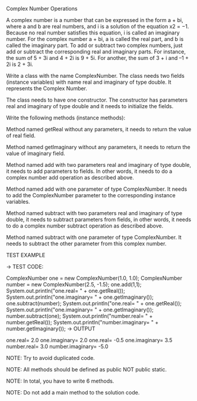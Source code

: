 Complex Number Operations

A complex number is a number that can be expressed in the form a + bi, where a and b are real numbers, and i is a solution of the equation x2 = −1. Because no real number satisfies this equation, i is called an imaginary number. For the complex number a + bi, a is called the real part, and b is called the imaginary part. To add or subtract two complex numbers, just add or subtract the corresponding real and imaginary parts. For instance, the sum of 5 + 3i and 4 + 2i is 9 + 5i. For another, the sum of 3 + i and –1 + 2i is 2 + 3i.



Write a class with the name ComplexNumber. The class needs two fields (instance variables) with name real and imaginary of type double. It represents the Complex Number.

The class needs to have one constructor. The constructor has parameters real and imaginary of type double and it needs to initialize the fields.

Write the following methods (instance methods):

Method named getReal without any parameters, it needs to return the value of real field.

Method named getImaginary without any parameters, it needs to return the value of imaginary field.

Method named add with two parameters real and imaginary of type double, it needs to add parameters to fields. In other words, it needs to do a complex number add operation as described above.

Method named add with one parameter of type ComplexNumber. It needs to add the ComplexNumber parameter to the corresponding instance variables.

Method named subtract with two parameters real and imaginary of type double, it needs to subtract parameters from fields, in other words, it needs to do a complex number subtract operation as described above.

Method named subtract with one parameter of type ComplexNumber. It needs to subtract the other parameter from this complex number.



TEST EXAMPLE

→ TEST CODE:

ComplexNumber one = new ComplexNumber(1.0, 1.0);
ComplexNumber number = new ComplexNumber(2.5, -1.5);
one.add(1,1);
System.out.println("one.real= " + one.getReal());
System.out.println("one.imaginary= " + one.getImaginary());
one.subtract(number);
System.out.println("one.real= " + one.getReal());
System.out.println("one.imaginary= " + one.getImaginary());
number.subtract(one);
System.out.println("number.real= " + number.getReal());
System.out.println("number.imaginary= " + number.getImaginary());
→ OUTPUT

one.real= 2.0
one.imaginary= 2.0
one.real= -0.5
one.imaginary= 3.5
number.real= 3.0
number.imaginary= -5.0


NOTE: Try to avoid duplicated code.

NOTE: All ​methods should be defined as public NOT public static.

NOTE: In total, you have to write 6 methods.

NOTE: Do not add a main method to the solution code.
